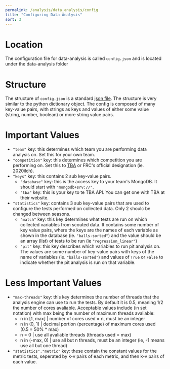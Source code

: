 ```yaml
---
permalink: /analysis/data_analysis/config
title: "Configuring Data Analysis"
sort: 3
---
```


# Location

The configuration file for data-analysis is called `config.json` and is located under the data-analysis folder 

# Structure

The structure of `config.json` is a standard [json file](https://www.json.org/json-en.html). The structure is very similar to the python dictionary object. The config is composed of many key-value pairs, with strings as keys and values of either some value (string, number, boolean) or more string value pairs.

# Important Values

- `"team"` key: this determines which team you are performing data analysis on. Set this for your own team.
- `"competition"` key: this determines which competition you are performing on. Set this to [TBA](https://www.thebluealliance.com/) or FRC's official designation (ie. 2020ilch).
- `"keys"` key: this contains 2 sub key-value pairs.
    - `"database"` key: this is the access key to your team's MongoDB. It should start with `"mongodb+srv://"`.
    - `"tba"` key: this is your key to te TBA API. You can get one with TBA at their website.
- `"statistics"` key: contains 3 sub key-value pairs that are used to configure the tests performed on collected data. Only 2 shoulc be changed between seasons.
    - `"match"` key: this key determines what tests are run on which collected variables from scouted data. It contains some number of key value pairs, where the keys are the names of each variable as shown in the database (ie. `"balls-sorted"`) and the value should be an array (list) of tests to be run (ie `"regression_linear"`)
    - `"pit"` key: this key describes which variables to run pit analysis on. The values are some number of key-value pairs with keys of the name of variables (ie. `"balls-sorted"`) and values of `True` or `False` to indicate whether the pit analysis is run on that variable.
# Less Important Values
- `"max-threads"` key: this key determines the number of threads that the analysis engine can use to run the tests. By default it is 0.5, meaning 1/2 the number of cores avaliable. Acceptable values include (in set notation) with max being the number of maximum threads avaliable:
    - n in [1, max] | number of cores used = n, must be an integer
    - n in (0, 1) | decimal portion (percentage) of maximum cores used (0.5 = 50% * max)
    - n = 0 | use all avaliable threads (threads used = max)
    - n in (-max, 0) | use all but n threads, must be an integer (ie, -1 means use all but one thread)
- `"statistics"."metric"` key: these contain the constant values for the metric tests, seperated by k-v pairs of each metric, and then k-v pairs of each value.